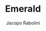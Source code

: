 ---
title: "Emerald"
github: https://github.com/KingFelix/emerald
demo: https://www.jacoporabolini.com/emerald/
author: Jacopo Rabolini
draft: true
ssg:
  - Jekyll
cms:
  - No Cms
---